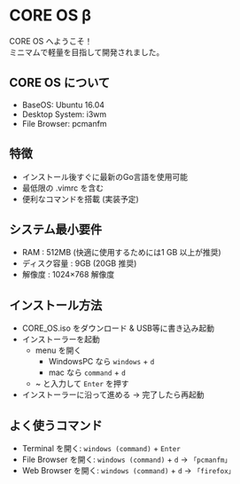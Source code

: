 # CORE OS β
CORE OS へようこそ！  
ミニマムで軽量を目指して開発されました。  

## CORE OS について
- BaseOS: Ubuntu 16.04
- Desktop System: i3wm
- File Browser: pcmanfm


## 特徴
- インストール後すぐに最新のGo言語を使用可能
- 最低限の .vimrc を含む
- 便利なコマンドを搭載 (実装予定)


## システム最小要件 
- RAM : 512MB (快適に使用するためには1 GB 以上が推奨) 
- ディスク容量 : 9GB (20GB 推奨) 
- 解像度 : 1024×768 解像度


## インストール方法
- CORE_OS.iso をダウンロード & USB等に書き込み起動
- インストーラーを起動
  - menu を開く 
    - WindowsPC なら <code>windows</code> + <code>d</code> 
    - mac なら <code>command</code> + <code>d</code>
  - ~ と入力して <code>Enter</code> を押す
- インストーラーに沿って進める -> 完了したら再起動

## よく使うコマンド
- Terminal を開く: <code>windows (command)</code> + <code>Enter</code>
- File Browser を開く: <code>windows (command)</code> + <code>d</code> -> <code>「pcmanfm」</code>
- Web Browser を開く: <code>windows (command)</code> + <code>d</code> -> <code>「firefox」</code>
